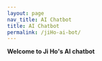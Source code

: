 ```yaml
---
layout: page
nav_title: AI Chatbot
title: AI Chatbot
permalink: /jiHo-ai-bot/
---
```



<b>Welcome to Ji Ho's AI chatbot</b>
<div id="mendable-component"></div>

<script src="https://unpkg.com/@mendable/search@0.0.205/dist/umd/mendable-bundle.min.js"></script>
<script>
Mendable.initialize({
    anon_key: '4026b610-5556-47eb-8bee-de990404c6bd',
    type:"searchBar",
    elementId: "mendable-component" // required
    // all the other props for the component type
});
</script>


<script src="https://unpkg.com/@mendable/search@0.0.205/dist/umd/mendable-bundle.min.js"></script>
<script>
Mendable.initialize({
    anon_key: 'f17bdc48-4999-4599-92b0-919d7b715893',
    type:"floatingButton",
    // all the other props for the component type
});
</script>

